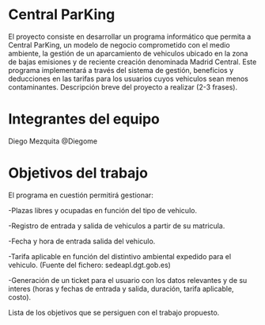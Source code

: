 ﻿# Central ParKing


El proyecto consiste en desarrollar un programa informático que permita a Central ParKing, un modelo de negocio comprometido con el medio ambiente, la gestión de un aparcamiento de vehiculos ubicado en la zona de bajas emisiones y de reciente creación denominada Madrid Central. Este programa implementará a través del sistema de gestión, beneficios y deducciones en las tarifas para los usuarios cuyos vehiculos sean menos contaminantes.
Descripción breve del proyecto a realizar (2-3 frases).




# Integrantes del equipo



Diego Mezquita @Diegome


# Objetivos del trabajo
 


El programa en cuestión permitirá gestionar: 

-Plazas libres y ocupadas en función del tipo de vehiculo. 

-Registro de entrada y salida de vehiculos a partir de su matricula. 

-Fecha y hora de entrada salida del vehiculo.

-Tarifa aplicable en función del distintivo ambiental expedido para el vehiculo. (Fuente del fichero: sedeapl.dgt.gob.es)

-Generación de un ticket para el usuario con los datos relevantes y de su interes (horas y fechas de entrada y salida, duración, tarifa aplicable, costo). 

Lista de los objetivos que se persiguen con el trabajo propuesto.